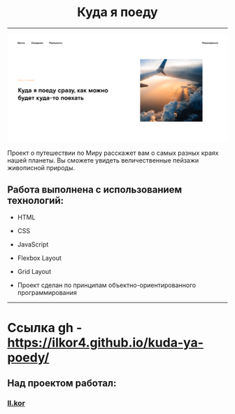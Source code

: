 <h1 align="center">Куда я поеду</h1>

---

<img src="./images/kuda-ya-poedu.png">

<p>Проект о путешествии по Миру расскажет вам
о самых разных краях нашей планеты. Вы сможете увидеть
величественные пейзажи живописной природы.</p>

<h2>Работа выполнена с использованием технологий:</h2>
<ul>
  <li><p>HTML</p></li>
  <li><p>CSS</p></li>
  <li><p>JavaScript</p></li>
  <li><p>Flexbox Layout</p></li>
  <li><p>Grid Layout</p></li>
  <li><p>Проект сделан по принципам объектно-ориентированного программирования</p></li>
</ul>


________________________________

# Cсылка gh - https://ilkor4.github.io/kuda-ya-poedy/

<h2>Над проектом работал:</h2>
<h3><a href="https://github.com/ilkor4" target="_blank">Il.kor</a></h3>

